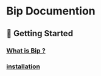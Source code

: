 # Bip Documention
## 🚩 Getting Started
### [What is Bip ?](getting-started/what-is-bip.md)
### [installation](getting-started/installation.md)
